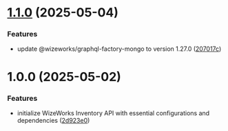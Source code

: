 # [1.1.0](https://github.com/wize-works/wize-inventory/compare/v1.0.0...v1.1.0) (2025-05-04)


### Features

* update @wizeworks/graphql-factory-mongo to version 1.27.0 ([207017c](https://github.com/wize-works/wize-inventory/commit/207017ce7eb8002d8b1300b9cc3c941c28feb72e))

# 1.0.0 (2025-05-02)


### Features

* initialize WizeWorks Inventory API with essential configurations and dependencies ([2d923e0](https://github.com/wize-works/wize-inventory/commit/2d923e06530a578bf44dfe3e153767f762c04298))
